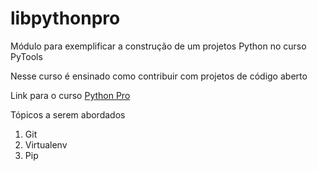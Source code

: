 # libpythonpro
Módulo para exemplificar a construção de um projetos Python no curso PyTools

Nesse curso é ensinado como contribuir com projetos de código aberto

Link para o curso [Python Pro](https://www.python.pro.br/)

Tópicos a serem abordados
 1. Git
 2. Virtualenv
 3. Pip